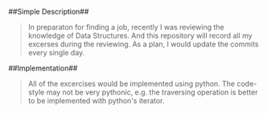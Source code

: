 ##Simple Description##

>In preparaton for finding a job, recently I was reviewing the knowledge of Data Structures.
And this repository will record all my excerses during the reviewing. As a plan, I would 
update the commits every single day.


##Implementation##

>All of the excercises would be implemented using python. The code-style may not be very pythonic,
e.g. the traversing operation is better to be implemented with python's iterator.
